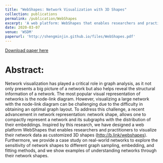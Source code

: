 ```yaml
---
title: "WebShapes: Network Visualization with 3D Shapes"
collection: publications
permalink: /publication/WebShapes
excerpt: 'A web platform: WebShapes that enables researchers and practitioners to visualize their network data as customized 3D shapes.'
date: 2020-03-07
venue: 'WSDM'
paperurl: 'http://shengminjin.github.io/files/WebShapes.pdf'
---
```


[Download paper here](http://shengminjin.github.io/files/WebShapes.pdf)

Abstract:
======

Network visualization has played a critical role in graph analysis, as it not only presents a big picture of a network but also helps reveal the structural information of a network. The most popular visual representation of networks is the node-link diagram. However, visualizing a large network with the node-link diagram can be challenging due to the difficulty in obtaining an optimal graph layout. To address this challenge, a recent advancement in network representation: network shape, allows one to compactly represent a network and its subgraphs with the distribution of their embeddings. Inspired by this research, we have designed a web platform WebShapes that enables researchers and practitioners to visualize their network data as customized 3D shapes (http://b.link/webshapes). Furthermore, we provide a case study on real-world networks to explore the sensitivity of network shapes to different graph sampling, embedding, and fitting methods, and we show examples of understanding networks through their network shapes. 
